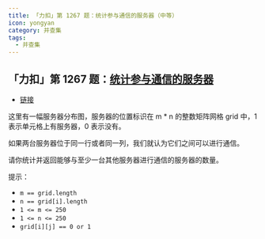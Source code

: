 ```yaml
---
title: 「力扣」第 1267 题：统计参与通信的服务器（中等）
icon: yongyan
category: 并查集
tags:
  - 并查集
---
```


## 「力扣」第 1267 题：[统计参与通信的服务器](https://leetcode-cn.com/problems/count-servers-that-communicate/)

+ [链接](https://leetcode-cn.com/problems/count-servers-that-communicate)

这里有一幅服务器分布图，服务器的位置标识在 m * n 的整数矩阵网格 grid 中，1 表示单元格上有服务器，0 表示没有。

如果两台服务器位于同一行或者同一列，我们就认为它们之间可以进行通信。

请你统计并返回能够与至少一台其他服务器进行通信的服务器的数量。

提示：

+ `m == grid.length`
+ `n == grid[i].length`
+ `1 <= m <= 250`
+ `1 <= n <= 250`
+ `grid[i][j] == 0 or 1`

